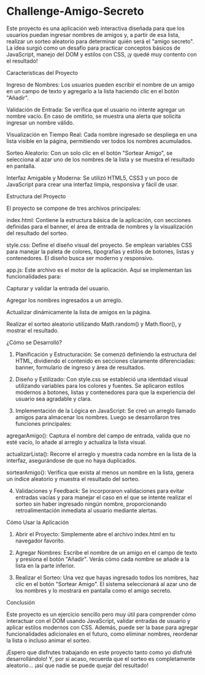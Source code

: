 # Challenge-Amigo-Secreto

Este proyecto es una aplicación web interactiva diseñada para que los usuarios puedan ingresar nombres de amigos y, a partir de esa lista, realizar un sorteo aleatorio para determinar quién será el "amigo secreto". La idea surgió como un desafío para practicar conceptos básicos de JavaScript, manejo del DOM y estilos con CSS, ¡y quedé muy contento con el resultado!

Características del Proyecto

Ingreso de Nombres:
Los usuarios pueden escribir el nombre de un amigo en un campo de texto y agregarlo a la lista haciendo clic en el botón "Añadir".

Validación de Entrada:
Se verifica que el usuario no intente agregar un nombre vacío. En caso de omitirlo, se muestra una alerta que solicita ingresar un nombre válido.

Visualización en Tiempo Real:
Cada nombre ingresado se despliega en una lista visible en la página, permitiendo ver todos los nombres acumulados.

Sorteo Aleatorio:
Con un solo clic en el botón "Sortear Amigo", se selecciona al azar uno de los nombres de la lista y se muestra el resultado en pantalla.

Interfaz Amigable y Moderna:
Se utilizó HTML5, CSS3 y un poco de JavaScript para crear una interfaz limpia, responsiva y fácil de usar.


Estructura del Proyecto

El proyecto se compone de tres archivos principales:

index.html:
Contiene la estructura básica de la aplicación, con secciones definidas para el banner, el área de entrada de nombres y la visualización del resultado del sorteo.

style.css:
Define el diseño visual del proyecto. Se emplean variables CSS para manejar la paleta de colores, tipografías y estilos de botones, listas y contenedores. El diseño busca ser moderno y responsivo.

app.js:
Este archivo es el motor de la aplicación. Aquí se implementan las funcionalidades para:

Capturar y validar la entrada del usuario.

Agregar los nombres ingresados a un arreglo.

Actualizar dinámicamente la lista de amigos en la página.

Realizar el sorteo aleatorio utilizando Math.random() y Math.floor(), y mostrar el resultado.



¿Cómo se Desarrolló?

1. Planificación y Estructuración:
Se comenzó definiendo la estructura del HTML, dividiendo el contenido en secciones claramente diferenciadas: banner, formulario de ingreso y área de resultados.


2. Diseño y Estilizado:
Con style.css se estableció una identidad visual utilizando variables para los colores y fuentes. Se aplicaron estilos modernos a botones, listas y contenedores para que la experiencia del usuario sea agradable y clara.


3. Implementación de la Lógica en JavaScript:
Se creó un arreglo llamado amigos para almacenar los nombres. Luego se desarrollaron tres funciones principales:

agregarAmigo(): Captura el nombre del campo de entrada, valida que no esté vacío, lo añade al arreglo y actualiza la lista visual.

actualizarLista(): Recorre el arreglo y muestra cada nombre en la lista de la interfaz, asegurándose de que no haya duplicados.

sortearAmigo(): Verifica que exista al menos un nombre en la lista, genera un índice aleatorio y muestra el resultado del sorteo.



4. Validaciones y Feedback:
Se incorporaron validaciones para evitar entradas vacías y para manejar el caso en el que se intente realizar el sorteo sin haber ingresado ningún nombre, proporcionando retroalimentación inmediata al usuario mediante alertas.



Cómo Usar la Aplicación

1. Abrir el Proyecto:
Simplemente abre el archivo index.html en tu navegador favorito.


2. Agregar Nombres:
Escribe el nombre de un amigo en el campo de texto y presiona el botón "Añadir". Verás cómo cada nombre se añade a la lista en la parte inferior.


3. Realizar el Sorteo:
Una vez que hayas ingresado todos los nombres, haz clic en el botón "Sortear Amigo". El sistema seleccionará al azar uno de los nombres y lo mostrará en pantalla como el amigo secreto.



Conclusión

Este proyecto es un ejercicio sencillo pero muy útil para comprender cómo interactuar con el DOM usando JavaScript, validar entradas de usuario y aplicar estilos modernos con CSS. Además, puede ser la base para agregar funcionalidades adicionales en el futuro, como eliminar nombres, reordenar la lista o incluso animar el sorteo.

¡Espero que disfrutes trabajando en este proyecto tanto como yo disfruté desarrollándolo!
Y, por si acaso, recuerda que el sorteo es completamente aleatorio... ¡así que nadie se puede quejar del resultado!